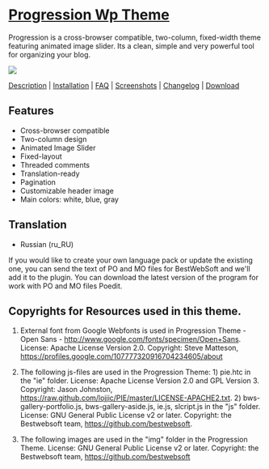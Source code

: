 <a href="http://bestwebsoft.com/theme/progression/" target=_blank>Progression Wp Theme</a>
====================

Progression is a cross-browser compatible, two-column, fixed-width theme featuring animated image slider. Its a clean, simple and very powerful tool for organizing your blog.

<img src="http://bestwebsoft.com/wp-content/uploads/2014/02/progression-banner.jpg" />

<a href="http://bestwebsoft.com/theme/progression/#description" target=_blank>Description</a> | 
<a href="http://bestwebsoft.com/theme/progression/#installation" target=_blank>Installation</a> | 
<a href="http://bestwebsoft.com/theme/progression/#faq" target=_blank>FAQ</a> | 
<a href="http://bestwebsoft.com/theme/progression/#screenshots" target=_blank>Screenshots</a> | 
<a href="http://bestwebsoft.com/theme/progression/#changelog" target=_blank>Changelog</a> | 
<a href="http://bestwebsoft.com/theme/progression/#download" target=_blank>Download</a>


Features
-----------------------------
* Cross-browser compatible
* Two-column design
* Animated Image Slider
* Fixed-layout
* Threaded comments
* Translation-ready
* Pagination
* Customizable header image
* Main colors: white, blue, gray


Translation
-----------------------------
* Russian (ru_RU)

If you would like to create your own language pack or update the existing one, you can send the text of PO and MO files for BestWebSoft and we'll add it to the plugin. You can download the latest version of the program for work with PO and MO files Poedit.


Copyrights for Resources used in this theme.
-----------------------------

1. External font from Google Webfonts is used in Progression Theme - Open Sans - http://www.google.com/fonts/specimen/Open+Sans. License: Apache License Version 2.0. Copyright: Steve Matteson, https://profiles.google.com/107777320916704234605/about

2. The following js-files are used in the Progression Theme: 1) pie.htc in the "ie" folder. License: Apache License Version 2.0 and GPL Version 3. Copyright: Jason Johnston, https://raw.github.com/lojjic/PIE/master/LICENSE-APACHE2.txt. 2) bws-gallery-portfolio.js, bws-gallery-aside.js, ie.js, slcript.js in the "js" folder. License: GNU General Public License v2 or later. Copyright: the Bestwebsoft team, https://github.com/bestwebsoft.

3. The following images are used in the "img" folder in the Progression Theme. License: GNU General Public License v2 or later. Copyright: the Bestwebsoft team, https://github.com/bestwebsoft

